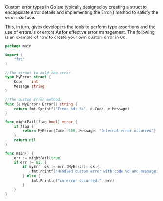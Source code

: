 Custom error types in Go are typically designed by creating a struct to encapsulate error details and implementing the Error() method to satisfy the error interface. 

This, in turn, gives developers the tools to perform type assertions and the use of errors.Is or errors.As for effective error management. The following is an example of how to create your own custom error in Go:

```go
package main

import (
    "fmt"
)

//The struct to hold the error
type MyError struct {
    Code    int
    Message string
}

//The custom Error method.
func (e MyError) Error() string {
    return fmt.Sprintf("Error %d: %s", e.Code, e.Message)
}

func mightFail(flag bool) error {
    if flag {
        return MyError{Code: 500, Message: "Internal error occurred"}
    }
    return nil
}

func main() {
    err := mightFail(true)
    if err != nil {
        if myErr, ok := err.(MyError); ok {
            fmt.Printf("Handled custom error with code %d and message: %s\n", myErr.Code, myErr.Message)
        } else {
            fmt.Println("An error occurred:", err)
        }
    }
}
``` 